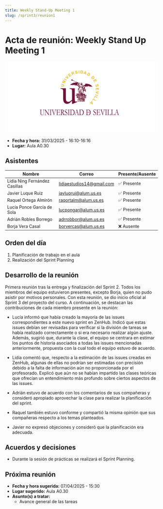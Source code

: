```yaml
---
title: Weekly Stand-Up Meeting 1
slug: /sprint3/reunion1
---
```


# Acta de reunión:  Weekly Stand Up Meeting 1

![Logo Universidad de Sevilla](../../img/banner.jpg) 


- **Fecha y hora:** 31/03/2025 - 16:10-16:16
- **Lugar:** Aula A0.30

## Asistentes

| Nombre                        | Correo                    | Presente/Ausente |
|-------------------------------|---------------------------|------------------|
| Lidia Ning Fernández Casillas | lidiaestudios14@gmail.com | ✅ Presente     |
| Javier Luque Ruiz             | javluqrui@alum.us.es      | ✅ Presente     |
| Raquel Ortega Almirón         | raqortalm@alum.us.es      | ✅ Presente     |
| Lucía Ponce García de Sola    | lucpongar@alum.us.es      | ✅ Presente     |
| Adrián Robles Borrego         | adrrobbor@alum.us.es      | ✅ Presente     |
| Borja Vera Casal              | borvercas@alum.us.es      | ❌ Ausente     |

## Orden del día

1. Planificación de trabajo en el aula
2. Realización del Sprint Planning

## Desarrollo de la reunión

Primera reunión tras la entrega y finalización del Sprint 2. Todos los miembros del equipo estuvieron presentes, excepto Borja, quien no pudo asistir por motivos personales. Con esta reunión, se dio inicio oficial al Sprint 3 del proyecto del curso. A continuación, se destacan las contribuciones de cada miembro presente en la reunión:

- Lucía informó que había creado la mayoría de las issues correspondientes a este nuevo sprint en ZenHub. Indicó que estas issues debían ser revisadas para verificar si la división de tareas se había realizado correctamente o si era necesario realizar algún ajuste. Además, sugirió que, durante la clase, el equipo se centrara en estimar los puntos de historia asociados a todas las issues mencionadas anteriormente, propuesta con la cual todo el equipo estuvo de acuerdo.

- Lidia comentó que, respecto a la estimación de las issues creadas en ZenHub, algunas de ellas no podrían ser estimadas con precisión debido a la falta de información aún no proporcionada por el profesorado. Explicó que aún no se habían impartido las clases teóricas que ofrecían un entendimiento más profundo sobre ciertos aspectos de las issues.

- Adrián estuvo de acuerdo con los comentarios de sus compañeras y consideró apropiado aprovechar la clase para realizar la planificación del sprint.

- Raquel también estuvo conforme y compartió la misma opinión que sus compañeras respecto a los temas planteados.

- Javier no expresó objeciones y consideró que la planificación era adecuada.

## Acuerdos y decisiones

- Durante la sesión de prácticas se realizará el Sprint Planning.

## Próxima reunión

- **Fecha y hora sugerida:** 07/04/2025 - 15:30
- **Lugar sugerido:** Aula A0.30
- **Asunto(s) a tratar:** 
    - Avance general de las tareas